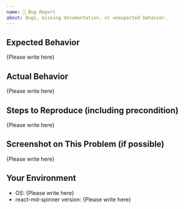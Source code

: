 ```yaml
---
name: 🐛 Bug Report
about: Bugs, missing documentation, or unexpected behavior.
---
```


<!-- Please replace {Please write here} with your description -->

## Expected Behavior

{Please write here}

## Actual Behavior

{Please write here}

## Steps to Reproduce (including precondition)

{Please write here}

## Screenshot on This Problem (if possible)

{Please write here}

## Your Environment

- OS: {Please write here}
- react-md-spinner version: {Please write here}
